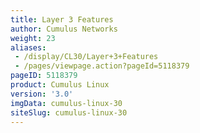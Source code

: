 ```yaml
---
title: Layer 3 Features
author: Cumulus Networks
weight: 23
aliases:
 - /display/CL30/Layer+3+Features
 - /pages/viewpage.action?pageId=5118379
pageID: 5118379
product: Cumulus Linux
version: '3.0'
imgData: cumulus-linux-30
siteSlug: cumulus-linux-30
---
```

<article id="html-search-results" class="ht-content" style="display: none;">

</article>

<footer id="ht-footer">

</footer>
